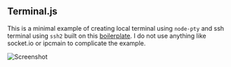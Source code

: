 ## Terminal.js ##

This is a minimal example of creating local terminal using `node-pty` and ssh terminal using `ssh2` built on this [boilerplate](https://github.com/electron-react-boilerplate/electron-react-boilerplate). I do not use anything like socket.io or ipcmain to complicate the example.


![Screenshot](https://billpun.s3.amazonaws.com/terminaljs.PNG)

